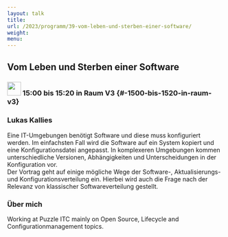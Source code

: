 ```yaml
---
layout: talk
title:
url: /2023/programm/39-vom-leben-und-sterben-einer-software/
weight:
menu:
---
```

## Vom Leben und Sterben einer Software

### <img height = "32" src="../../../images/talk.svg"> 15:00 bis 15:20 in Raum V3 {#-1500-bis-1520-in-raum-v3}

### Lukas Kallies

Eine IT-Umgebungen benötigt Software und diese muss konfiguriert werden. Im einfachsten Fall wird die Software auf ein System kopiert und eine Konfigurationsdatei angepasst. In komplexeren Umgebungen kommen unterschiedliche Versionen, Abhängigkeiten und Unterscheidungen in der Konfiguration vor.  
Der Vortrag geht auf einige mögliche Wege der Software-, Aktualisierungs- und Konfigurationsverteilung ein. Hierbei wird auch die Frage nach der Relevanz von klassischer Softwareverteilung gestellt.

### Über mich

Working at Puzzle ITC mainly on Open Source, Lifecycle and Configurationmanagement topics.

